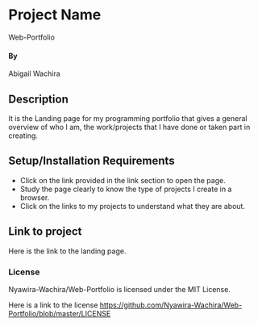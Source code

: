 # Project Name
Web-Portfolio
#### By
Abigail Wachira
## Description
It is the Landing page for my programming portfolio that gives a general overview of who I am, the work/projects that I have done or taken part in creating.
## Setup/Installation Requirements
* Click on the link provided in the link section to open the page.
* Study the page clearly to know the type of projects I create in a browser.
* Click on the links to my projects to understand what they are about.
## Link to project
Here is the link to the landing page.
### License
Nyawira-Wachira/Web-Portfolio is licensed under the MIT License.

Here is a link to the license
https://github.com/Nyawira-Wachira/Web-Portfolio/blob/master/LICENSE
  
